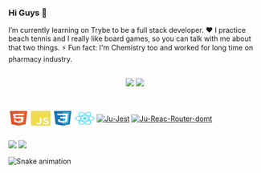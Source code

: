 ### Hi Guys 👋 
I’m currently learning on Trybe to be a full stack developer.
❤️ I practice beach tennis and I really like board games, so you can talk with me about that two things.
⚡ Fun fact: I'm Chemistry too and worked for long time on pharmacy industry.
 ##
 
<div align="center">
  <img height="180em" src="https://github-readme-stats.vercel.app/api?username=jubarcelos&show_icons=true&theme=dark&include_all_commits=true&count_private=true"/>
  <img height="180em" src="https://github-readme-stats.vercel.app/api/top-langs/?username=jubarcelos&layout=compact&langs_count=7&theme=dark"/>
</div>

##

<div style="display: inline_block"><br>
   <a href="https://htmlreference.io" target="_blank"><img align="center" alt="Ju-HTML" height="30" width="40" src="https://raw.githubusercontent.com/devicons/devicon/master/icons/html5/html5-original.svg"></a> 
   <a href="https://www.w3schools.com/js/js_intro.asp" target="_blank"><img align="center" alt="Ju-Js" height="30" width="40" src="https://raw.githubusercontent.com/devicons/devicon/master/icons/javascript/javascript-plain.svg"></a> 
   <a href="https://css-tricks.com" target="_blank"><img align="center" alt="Ju-CSS" height="30" width="40" src="https://raw.githubusercontent.com/devicons/devicon/master/icons/css3/css3-original.svg"></a> 
   <a href="https://projects.wojtekmaj.pl/react-lifecycle-methods-diagram/" target="_blank"><img align="center" alt="Ju-React" height="30" width="40" src="https://raw.githubusercontent.com/devicons/devicon/master/icons/react/react-original.svg"></a>   
   <a href="https://jestjs.io/pt-BR/docs/using-matchers#números" target="_blank"><img align="center" alt="Ju-Jest" height="30" width="40"src="https://cdn.jsdelivr.net/gh/devicons/devicon/icons/jest/jest-plain.svg" /></a> 
   <a href="https://v5.reactrouter.com/web/guides/quick-start" target="_blank"><img align="center" alt="Ju-Reac-Router-domt" height="30" width="50" src="https://scriptverse.academy/img/tutorials/react-router.png"></a> 
<div/>

 ##
 
 <div> 
  <a href="http://discord.com/users/887730660847013918" target="_blank"><img src="https://img.shields.io/badge/Discord-7289DA?style=for-the-badge&logo=discord&logoColor=white" target="_blank"></a> 
  <a href="https://www.linkedin.com/in/julia-barcelos-443b7ab6/" target="_blank"><img src="https://cdn-images-1.medium.com/fit/t/1600/480/1*4Q47z60ujkYl4w7GAagWow.png" target="_blank"></a>  
</div>

   ![Snake animation](https://github.com/jubarcelos/jubarcelos/blob/output/github-contribution-grid-snake.svg)
